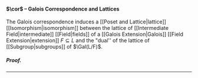 #### $\cor$ – Galois Correspondence and Lattices
The Galois correspondence induces a [[Poset and Lattice|lattice]] [[Isomorphism|isomorphism]] between the lattice of [[Intermediate Field|intermediate]] [[Field|fields]] of a [[Galois Extension|Galois]] [[Field Extension|extension]] $F \subseteq L$ and the "dual'' of the lattice of [[Subgroup|subgroups]] of $\Gal(L/F)$.

##### *Proof.*
***
